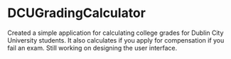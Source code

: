 # DCUGradingCalculator
Created a simple application for calculating college grades for Dublin City University students. 
It also calculates if you apply for compensation if you fail an exam. Still working on designing the user interface.
